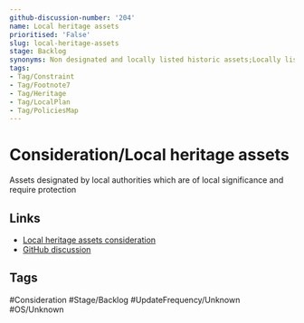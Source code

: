 ```yaml
---
github-discussion-number: '204'
name: Local heritage assets
prioritised: 'False'
slug: local-heritage-assets
stage: Backlog
synonyms: Non designated and locally listed historic assets;Locally listed areas
tags:
- Tag/Constraint
- Tag/Footnote7
- Tag/Heritage
- Tag/LocalPlan
- Tag/PoliciesMap
---
```


# Consideration/Local heritage assets

Assets designated by local authorities which are of local significance and require protection

## Links

* [Local heritage assets consideration](https://design.planning.data.gov.uk/planning-consideration/local-heritage-assets)
* [GitHub discussion](https://github.com/digital-land/data-standards-backlog/discussions/204)

## Tags

#Consideration #Stage/Backlog #UpdateFrequency/Unknown #OS/Unknown
